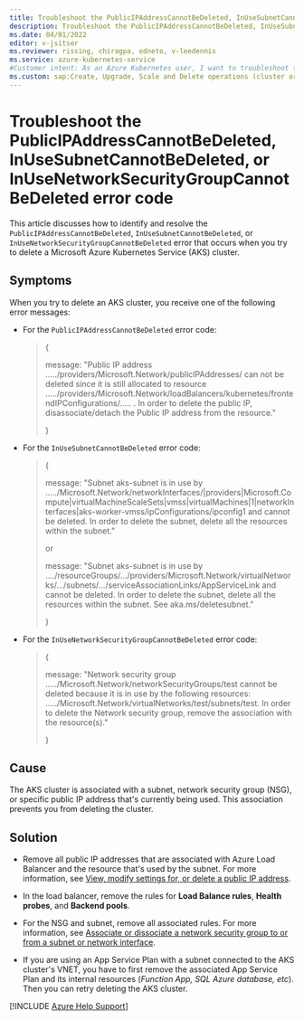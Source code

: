 ```yaml
---
title: Troubleshoot the PublicIPAddressCannotBeDeleted, InUseSubnetCannotBeDeleted, or InUseNetworkSecurityGroupCannotBeDeleted error code
description: Troubleshoot the PublicIPAddressCannotBeDeleted, InUseSubnetCannotBeDeleted, or InUseNetworkSecurityGroupCannotBeDeleted error when you delete an AKS cluster.
ms.date: 04/01/2022
editor: v-jsitser
ms.reviewer: rissing, chiragpa, edneto, v-leedennis
ms.service: azure-kubernetes-service
#Customer intent: As an Azure Kubernetes user, I want to troubleshoot the PublicIPAddressCannotBeDeleted, InUseSubnetCannotBeDeleted, or InUseNetworkSecurityGroupCannotBeDeleted error code so that I can successfully delete an Azure Kubernetes Service (AKS) cluster.
ms.custom: sap:Create, Upgrade, Scale and Delete operations (cluster or nodepool)
---
```

# Troubleshoot the PublicIPAddressCannotBeDeleted, InUseSubnetCannotBeDeleted, or InUseNetworkSecurityGroupCannotBeDeleted error code

This article discusses how to identify and resolve the `PublicIPAddressCannotBeDeleted`, `InUseSubnetCannotBeDeleted`, or `InUseNetworkSecurityGroupCannotBeDeleted` error that occurs when you try to delete a Microsoft Azure Kubernetes Service (AKS) cluster.

## Symptoms

When you try to delete an AKS cluster, you receive one of the following error messages:

- For the `PublicIPAddressCannotBeDeleted` error code:

  > {
  >
  > message: "Public IP address ...../providers/Microsoft.Network/publicIPAddresses/ can not be deleted since it is still allocated to resource ...../providers/Microsoft.Network/loadBalancers/kubernetes/frontendIPConfigurations/..... . In order to delete the public IP, disassociate/detach the Public IP address from the resource."
  >
  > }

- For the `InUseSubnetCannotBeDeleted` error code:

  > {
  >
  > message: "Subnet aks-subnet is in use by …../Microsoft.Network/networkInterfaces/|providers|Microsoft.Compute|virtualMachineScaleSets|vmss|virtualMachines|1|networkInterfaces|aks-worker-vmss/ipConfigurations/ipconfig1 and cannot be deleted. In order to delete the subnet, delete all the resources within the subnet."
  >
  > or
  > 
  > message: "Subnet aks-subnet is in use by ..../resourceGroups/.../providers/Microsoft.Network/virtualNetworks/.../subnets/.../serviceAssociationLinks/AppServiceLink and cannot be deleted. In order to delete the subnet, delete all the resources within the subnet. See aka.ms/deletesubnet."
  >
  > }

- For the `InUseNetworkSecurityGroupCannotBeDeleted` error code:

  > {
  >
  > message: "Network security group …../Microsoft.Network/networkSecurityGroups/test cannot be deleted because it is in use by the following resources: ...../Microsoft.Network/virtualNetworks/test/subnets/test. In order to delete the Network security group, remove the association with the resource(s)."
  >
  > }

## Cause

The AKS cluster is associated with a subnet, network security group (NSG), or specific public IP address that's currently being used. This association prevents you from deleting the cluster.

## Solution

- Remove all public IP addresses that are associated with Azure Load Balancer and the resource that's used by the subnet. For more information, see [View, modify settings for, or delete a public IP address](/azure/virtual-network/ip-services/virtual-network-public-ip-address#view-modify-settings-for-or-delete-a-public-ip-address).

- In the load balancer, remove the rules for **Load Balance rules**, **Health probes**, and **Backend pools**.

- For the NSG and subnet, remove all associated rules. For more information, see [Associate or dissociate a network security group to or from a subnet or network interface](/azure/virtual-network/manage-network-security-group#associate-or-dissociate-a-network-security-group-to-or-from-a-subnet-or-network-interface).

- If you are using an App Service Plan with a subnet connected to the AKS cluster's VNET, you have to first remove the associated App Service Plan and its internal resources (*Function App, SQL Azure database, etc*). Then you can retry deleting the AKS cluster.

[!INCLUDE [Azure Help Support](../../../includes/azure-help-support.md)]
